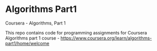 # Algorithms Part1
Coursera - Algorithms, Part 1 

This repo contains code for programming assignments for Coursera Algorithms part 1 course - https://www.coursera.org/learn/algorithms-part1/home/welcome 
